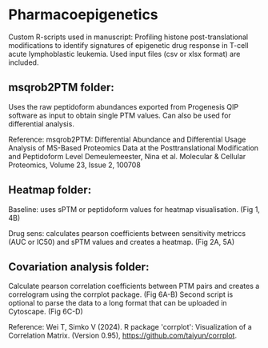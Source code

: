# Pharmacoepigenetics
Custom R-scripts used in manuscript: Profiling histone post-translational modifications to identify signatures of epigenetic drug response in T-cell acute lymphoblastic leukemia.
Used input files (csv or xlsx format) are included.

## msqrob2PTM folder:
Uses the raw peptidoform abundances exported from Progenesis QIP software as input to obtain single PTM values. 
Can also be used for differential analysis. 

Reference:
msqrob2PTM: Differential Abundance and Differential Usage Analysis of MS-Based Proteomics Data at the Posttranslational Modification and Peptidoform Level
Demeulemeester, Nina et al.
Molecular & Cellular Proteomics, Volume 23, Issue 2, 100708

## Heatmap folder:
Baseline: uses sPTM or peptidoform values for heatmap visualisation. (Fig 1, 4B)

Drug sens: calculates pearson coefficients between sensitivity metriccs (AUC or IC50) and sPTM values and creates a heatmap. (Fig 2A, 5A)

## Covariation analysis folder:
Calculate pearson correlation coefficients between PTM pairs and creates a correlogram using the corrplot package. (Fig 6A-B)
Second script is optional to parse the data to a long format that can be uploaded in Cytoscape. (Fig 6C-D)

Reference:
Wei T, Simko V (2024). R package 'corrplot': Visualization of a Correlation Matrix. (Version 0.95), https://github.com/taiyun/corrplot.

